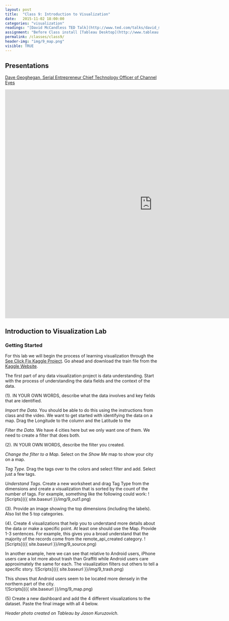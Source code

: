 ```yaml
---
layout: post
title:  "Class 9: Introduction to Visualization"
date:   2015-11-02 18:00:00
categories: "visualization"
readings: "[David McCandless TED Talk](http://www.ted.com/talks/david_mccandless_the_beauty_of_data_visualization?language=en); [Introduction to Tableau](http://www.tableau.com/learn/tutorials/on-demand/getting-started?signin=121f83d099689c4afb5b35f8d7906e0d)"
assignment: "Before Class install [Tableau Desktop](http://www.tableau.com/tft/activation)"
permalink: /classes/class9/
header-img: "img/9_map.png"
visible: TRUE
---
```


## Presentations
[Dave Geoghegan, Serial Entrepreneur 
Chief Technology Officer of Channel Eyes](https://github.com/RPI-Analytics/MGMT6963-2015/raw/gh-pages/assets/presentations/DataSciencePresentation.pptx)

<iframe src="https://docs.google.com/presentation/d/1qHAXXFF_psMG0P-Cp9_fDPR5OPZFu-pLq4HzqWJy4kM/embed?start=false&loop=false&delayms=60000" frameborder="0" width="960" height="749" allowfullscreen="true" mozallowfullscreen="true" webkitallowfullscreen="true"></iframe>

## Introduction to Visualization Lab

### Getting Started
For this lab we will begin the process of learning visualization through the [See Click Fix Kaggle Project](https://www.kaggle.com/c/see-click-predict-fix).  Go ahead and download the train file from the [Kaggle Website](https://www.kaggle.com/c/see-click-predict-fix/data).

The first part of any data visualization project is data understanding. Start with the process of understanding the data fields and the context of the data.  

(1). IN YOUR OWN WORDS, describe what the data involves and key fields that are identified. 

*Import the Data.*  You should be able to do this using the instructions from class and the video.
We want to get started with identifying the data on a map.  Drag the Longitude to the column and the Latitude to the 

*Filter the Data.*  We have 4 cities here but we only want one of them.  We need to create a filter that does both.  

(2). IN YOUR OWN WORDS, describe the filter you created. 

*Change the filter to a Map.*  Select on the *Show Me* map to show your city on a map.  

*Tag Type.* Drag the tags over to the colors and select filter and add.  Select just a few tags.  

*Understand Tags*.  Create a new worksheet and drag Tag Type from the dimensions and create a visualization that is sorted by the count of the number of tags.  For example, something like the following could work: 
![Scripts]({{ site.baseurl }}/img/9_out1.png)

(3). Provide an image showing the top dimensions (including the labels).  Also list the 5 top categories.


(4).  Create 4 visualizations that help you to understand more details about the data or make a specific point.  At least one should use the Map.  Provide 1-3 sentences.  For example, this gives you a broad understand that the majority of the records come from the remote_api_created category. 
![Scripts]({{ site.baseurl }}/img/9_source.png)

In another example, here we can see that relative to Android users, iPhone users care a lot more about trash than Graffiti while Android users care approximately the same for each.  The visualization filters out others to tell a specific story.
![Scripts]({{ site.baseurl }}/img/9_trash.png)

This shows that Android users seem to be located more densely in the northern part of the city.  
![Scripts]({{ site.baseurl }}/img/9_map.png)

(5) Create a new dashboard and add the 4 different visualizations to the dataset.  Paste the final image with all 4 below.  

*Header photo created on Tableau by Jason Kuruzovich.*
